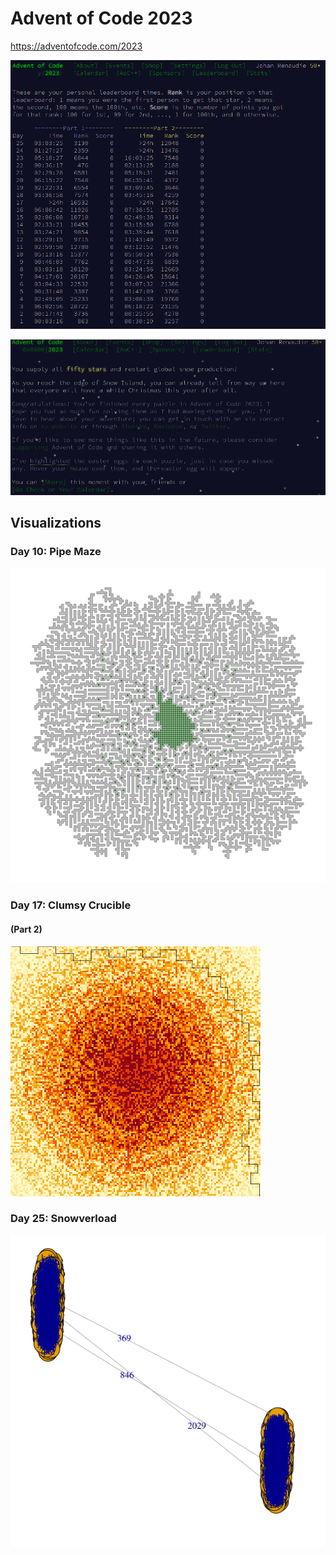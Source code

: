 # Advent of Code 2023

https://adventofcode.com/2023

![](screenshot.png)

![](screenshot2.png)

## Visualizations

### Day 10: Pipe Maze

![](visualizations/day10.png)

### Day 17: Clumsy Crucible 
#### (Part 2)

![](visualizations/day17.png)


### Day 25: Snowverload

![](visualizations/day25.png)